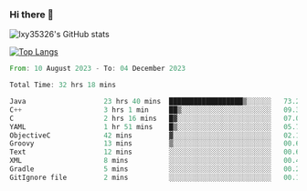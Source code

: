 ### Hi there 👋

<!--
**lxy35326/lxy35326** is a ✨ _special_ ✨ repository because its `README.md` (this file) appears on your GitHub profile.

Here are some ideas to get you started:

- 🔭 I’m currently working on ...
- 🌱 I’m currently learning ...
- 👯 I’m looking to collaborate on ...
- 🤔 I’m looking for help with ...
- 💬 Ask me about ...
- 📫 How to reach me: ...
- 😄 Pronouns: ...
- ⚡ Fun fact: ...
-->

![lxy35326's GitHub stats](https://github-readme-stats.vercel.app/api?username=lxy35326&show_icons=true)

[![Top Langs](https://github-readme-stats.vercel.app/api/top-langs/?username=anuraghazra&layout=compact)](https://github.com/anuraghazra/github-readme-stats)

<!--START_SECTION:waka-->

```rust
From: 10 August 2023 - To: 04 December 2023

Total Time: 32 hrs 18 mins

Java                   23 hrs 40 mins  ██████████████████▒░░░░░░   73.21 %
C++                    3 hrs 1 min     ██▒░░░░░░░░░░░░░░░░░░░░░░   09.34 %
C                      2 hrs 16 mins   █▓░░░░░░░░░░░░░░░░░░░░░░░   07.01 %
YAML                   1 hr 51 mins    █▒░░░░░░░░░░░░░░░░░░░░░░░   05.77 %
ObjectiveC             42 mins         ▓░░░░░░░░░░░░░░░░░░░░░░░░   02.19 %
Groovy                 13 mins         ▒░░░░░░░░░░░░░░░░░░░░░░░░   00.68 %
Text                   12 mins         ░░░░░░░░░░░░░░░░░░░░░░░░░   00.66 %
XML                    8 mins          ░░░░░░░░░░░░░░░░░░░░░░░░░   00.45 %
Gradle                 5 mins          ░░░░░░░░░░░░░░░░░░░░░░░░░   00.26 %
GitIgnore file         2 mins          ░░░░░░░░░░░░░░░░░░░░░░░░░   00.13 %
```

<!--END_SECTION:waka-->
